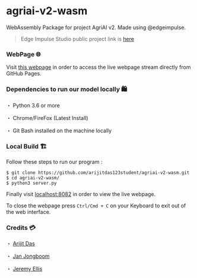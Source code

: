 # agriai-v2-wasm
WebAssembly Package for project AgriAI v2. Made using @edgeimpulse.
> Edge Impulse Studio public project link is [here](https://studio.edgeimpulse.com/public/12041/latest/deployment)
### WebPage 🌐
Visit [this webpage](https://arijitdas.me/agriai-v2-wasm/) in order to access the live webpage stream directly from GitHub Pages.
### Dependencies to run our model locally 🛍️
・ Python 3.6 or more

・ Chrome/FireFox (Latest Install)

・ Git Bash installed on the machine locally
### Local Build 🏗️
Follow these steps to run our program :
```
$ git clone https://github.com/arijitdas123student/agriai-v2-wasm.git
$ cd agriai-v2-wasm/
$ python3 server.py
```
Finally visit [localhost:8082](http://localhost:8082) in order to view the live webpage.

To close the webpage press ```Ctrl/Cmd + C``` on your Keyboard to exit out of the web interface.
### Credits 💳
・ [Arijit Das](https://github.com/arijitdas123student)

・ [Jan Jongboom](https://github.com/janjongboom)

・ [Jeremy Ellis](https://github.com/hpssjellis)

